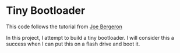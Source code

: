 # Tiny Bootloader

This code follows the tutorial from [Joe Bergeron](http://joebergeron.io/posts/post_two.html)

In this project, I attempt to build a tiny bootloader. I will consider this a success when I
can put this on a flash drive and boot it.
